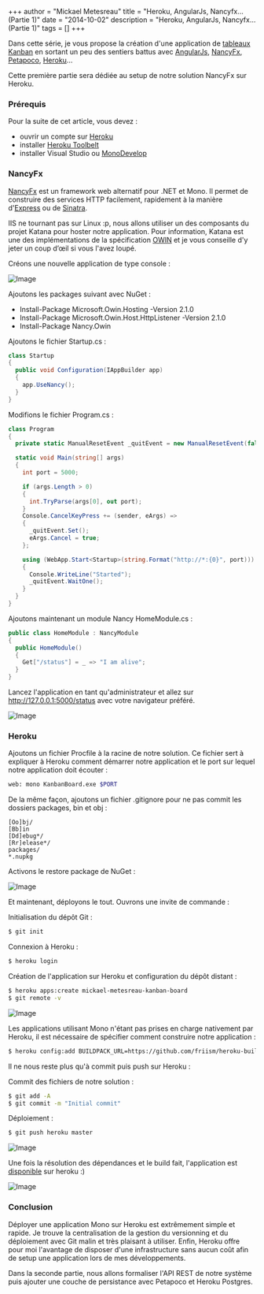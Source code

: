 +++
author = "Mickael Metesreau"
title = "Heroku, AngularJs, Nancyfx... (Partie 1)"
date = "2014-10-02"
description = "Heroku, AngularJs, Nancyfx... (Partie 1)"
tags = []
+++

Dans cette série, je vous propose la création d'une application de [tableaux Kanban](http://www.infoq.com/articles/agile-kanban-boards) en sortant un peu des sentiers battus avec [AngularJs](https://angularjs.org/), [NancyFx](http://nancyfx.org/), [Petapoco](http://www.toptensoftware.com/petapoco/), [Heroku](https://www.heroku.com/)...

Cette première partie sera dédiée au setup de notre solution NancyFx sur Heroku.

### Prérequis 

Pour la suite de cet article, vous devez :

- ouvrir un compte sur [Heroku](http://heroku.com/) 
- installer [Heroku Toolbelt](https://toolbelt.heroku.com/)
- installer Visual Studio ou [MonoDevelop](http://monodevelop.com/)


### NancyFx

[NancyFx](http://nancyfx.org/) est un framework web alternatif pour .NET et Mono. Il permet de construire des services HTTP facilement, rapidement à la manière d'[Express](http://expressjs.com/) ou de [Sinatra](http://www.sinatrarb.com/).

IIS ne tournant pas sur Linux :p, nous allons utiliser un des composants du projet Katana pour hoster notre application. Pour information, Katana est une des implémentations de la spécification [OWIN](http://owin.org/) et je vous conseille d'y jeter un coup d’œil si vous l'avez loupé.

Créons une nouvelle application de type console :

![Image](/images/posts/heroku-angularjs-nancyfx-p1/image1.png)

Ajoutons les packages suivant avec NuGet :

- Install-Package Microsoft.Owin.Hosting -Version 2.1.0
- Install-Package Microsoft.Owin.Host.HttpListener -Version 2.1.0
- Install-Package Nancy.Owin 

Ajoutons le fichier Startup.cs :

``` csharp
class Startup
{
  public void Configuration(IAppBuilder app)
  {
    app.UseNancy();
  }
}
```

Modifions le fichier Program.cs :

``` csharp
class Program
{
  private static ManualResetEvent _quitEvent = new ManualResetEvent(false);

  static void Main(string[] args)
  {
    int port = 5000;

    if (args.Length > 0)
    {
      int.TryParse(args[0], out port);
    }
    Console.CancelKeyPress += (sender, eArgs) =>
    {
      _quitEvent.Set();
      eArgs.Cancel = true;
    };

    using (WebApp.Start<Startup>(string.Format("http://*:{0}", port)))
    {
      Console.WriteLine("Started");
      _quitEvent.WaitOne();
    }
  }
}
```

Ajoutons maintenant un module Nancy HomeModule.cs :

``` csharp
public class HomeModule : NancyModule
{
  public HomeModule()
  {
    Get["/status"] = _ => "I am alive";
  }
}
```

Lancez l'application en tant qu'administrateur et allez sur http://127.0.0.1:5000/status avec votre navigateur préféré.

![Image](/images/posts/heroku-angularjs-nancyfx-p1/image2.png)

### Heroku

Ajoutons un fichier Procfile à la racine de notre solution. Ce fichier sert à expliquer à Heroku comment démarrer notre application et le port sur lequel notre application doit écouter :

``` bash
web: mono KanbanBoard.exe $PORT
```

De la même façon, ajoutons un fichier .gitignore pour ne pas commit les dossiers packages, bin et obj :

``` text
[Oo]bj/
[Bb]in
[Dd]ebug*/
[Rr]elease*/
packages/
*.nupkg
```

Activons le restore package de NuGet :

![Image](/images/posts/heroku-angularjs-nancyfx-p1/image3.png)

Et maintenant, déployons le tout. Ouvrons une invite de commande :

Initialisation du dépôt Git :

``` bash
$ git init
```

Connexion à Heroku :

``` bash
$ heroku login
```

Création de l'application sur Heroku et configuration du dépôt distant :

``` bash
$ heroku apps:create mickael-metesreau-kanban-board
$ git remote -v
```

![Image](/images/posts/heroku-angularjs-nancyfx-p1/image4.png)

Les applications utilisant Mono n'étant pas prises en charge nativement par Heroku, il est nécessaire de spécifier comment construire notre application :

``` bash
$ heroku config:add BUILDPACK_URL=https://github.com/friism/heroku-buildpack-mono/
```

Il ne nous reste plus qu'à commit puis push sur Heroku :

Commit des fichiers de notre solution :

``` bash
$ git add -A
$ git commit -m "Initial commit"
```

Déploiement :

``` bash
$ git push heroku master
```

![Image](/images/posts/heroku-angularjs-nancyfx-p1/image5.png)

Une fois la résolution des dépendances et le build fait, l'application est [disponible](http://mickael-metesreau-kanban-board.herokuapp.com/status) sur heroku :)

![Image](/images/posts/heroku-angularjs-nancyfx-p1/image6.png)

### Conclusion

Déployer une application  Mono sur Heroku est extrêmement simple et rapide. Je trouve la centralisation de la gestion du versionning et du déploiement avec Git malin et très plaisant à utiliser. Enfin, Heroku offre pour moi l'avantage de disposer d'une infrastructure sans aucun coût afin de setup une application lors de mes développements.

Dans la seconde partie, nous allons formaliser l'API REST de notre système puis ajouter une couche de persistance avec Petapoco et Heroku Postgres.
